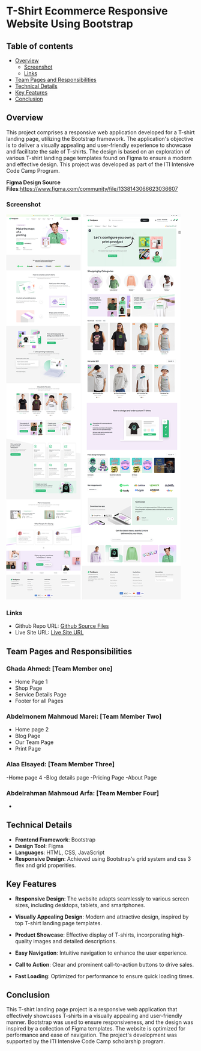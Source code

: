 # T-Shirt Ecommerce Responsive Website Using Bootstrap 



## Table of contents

- [Overview](#overview)
  - [Screenshot](#screenshot)
  - [Links](#links)
- [Team Pages and Responsibilities](#Team-Pages-and-Responsibilities)
- [Technical Details](#Technical-Details)
- [Key Features](#Key-Features)
- [Conclusion](#Conclusion)

## Overview
This project comprises a responsive web application developed for a T-shirt landing page, utilizing the Bootstrap framework. The application's objective is to deliver a visually appealing and user-friendly experience to showcase and facilitate the sale of T-shirts. The design is based on an exploration of various T-shirt landing page templates found on Figma to ensure a modern and effective design. This project was developed as part of the ITI Intensive Code Camp Program.

**Figma Design Source Files**:https://www.figma.com/community/file/1338143066623036607 

  ### Screenshot
  
  ![Large Screen page1](./screenshot1.png) 
  ![Large Screen page2](./screenshot2.png) 
  
  ### Links
  
  - Github Repo URL: [Github Source Files](https://github.com/GhadaAhmed72/T-shirt-Landing-Page-using-Bootstrap)
  - Live Site URL: [Live Site URL]()
  
    
## Team Pages and Responsibilities

### Ghada Ahmed: [Team Member one]
- Home Page 1
- Shop Page 
- Service Details Page 
- Footer for all Pages 

### Abdelmonem Mahmoud Marei: [Team Member Two]
- Home page 2
- Blog Page
- Our Team Page
- Print Page

### Alaa Elsayed: [Team Member Three]
-Home page 4
-Blog details page
-Pricing Page
-About Page

### Abdelrahman Mahmoud Arfa: [Team Member Four]
-


## Technical Details
  - **Frontend Framework**: Bootstrap
  - **Design Tool**: Figma
  - **Languages**: HTML, CSS, JavaScript
  - **Responsive Design**: Achieved using Bootstrap's grid system and css 3 flex and grid properities.

## Key Features
  - **Responsive Design**: The website adapts seamlessly to various screen sizes, including desktops, tablets, and smartphones.
  
  - **Visually Appealing Design**: Modern and attractive design, inspired by top T-shirt landing page templates.
  
  - **Product Showcase**: Effective display of T-shirts, incorporating high-quality images and detailed descriptions.
  
  - **Easy Navigation**: Intuitive navigation to enhance the user experience.
  
  - **Call to Action**: Clear and prominent call-to-action buttons to drive sales.
  
  - **Fast Loading**: Optimized for performance to ensure quick loading times.
## Conclusion
This T-shirt landing page project is a responsive web application that effectively showcases T-shirts in a visually appealing and user-friendly manner. Bootstrap was used to ensure responsiveness, and the design was inspired by a collection of Figma templates. The website is optimized for performance and ease of navigation. The project's development was supported by the ITI Intensive Code Camp scholarship program.
